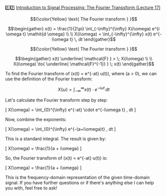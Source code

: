 :one::seven: [Introduction to Signal Processing: The Fourier Transsform (Lecture 17)](https://youtu.be/W2NkY8XlWOk)

```math
{\color{Yellow} \text{ The Fourier transform } }
```

```math
\begin{gather}
x(t) = \frac{1}{2\pi} \int_{-\infty}^{\infty} X(i\omega) e^{i \omega t} \mathit{d \omega}
\\
\\
X(i\omega) = \int_{-\infty}^{\infty} x(t) e^{-i\omega t} \, dt
\end{gather}
```


```math
{\color{Yellow} \text{ The Fourier transform } }
```

```math
\begin{gather}
x(t) \underline{ \mathcal{F} } > \; X(i\omega)
\\
\\
X(i\omega) \to{ \underline{ \mathcal{F}^{-1}} }  \; x(t)
\end{gather}
```



To find the Fourier transform of \(x(t) = e^{-at} u(t)\), where \(a > 0\), we can use the definition of the Fourier transform:

$$ X(\omega) = \int_{-\infty}^{\infty} x(t) \cdot e^{-i\omega t} \, dt $$

Let's calculate the Fourier transform step by step:

\[ X(\omega) = \int_{0}^{\infty} e^{-at} \cdot e^{-i\omega t} \, dt \]

Now, combine the exponents:

\[ X(\omega) = \int_{0}^{\infty} e^{-(a+i\omega)t} \, dt \]

This is a standard integral. The result is given by:

\[ X(\omega) = \frac{1}{a + i\omega} \]

So, the Fourier transform of \(x(t) = e^{-at} u(t)\) is:

\[ X(\omega) = \frac{1}{a + i\omega} \]

This is the frequency-domain representation of the given time-domain signal. If you have further questions or if there's anything else I can help you with, feel free to ask!
